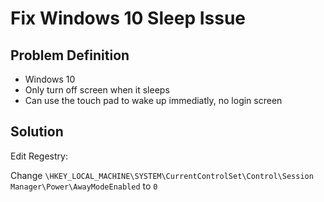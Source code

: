 # Fix Windows 10 Sleep Issue

## Problem Definition

- Windows 10 
- Only turn off screen when it sleeps
- Can use the touch pad to wake up immediatly, no login screen

## Solution

Edit Regestry:

Change `\HKEY_LOCAL_MACHINE\SYSTEM\CurrentControlSet\Control\Session Manager\Power\AwayModeEnabled` to `0`